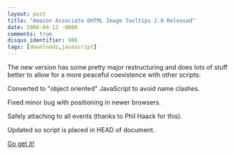 ```yaml
---
layout: post
title: "Amazon Associate DHTML Image Tooltips 2.0 Released"
date: 2006-04-12 -0800
comments: true
disqus_identifier: 986
tags: [downloads,javascript]
---
```

The new version has some pretty major restructuring and does lots of
stuff better to allow for a more peaceful coexistence with other
scripts:

Converted to "object oriented" JavaScript to avoid name clashes.

Fixed minor bug with positioning in newer browsers.

Safely attaching to all events (thanks to Phil Haack for this).

Updated so script is placed in HEAD of document.


 [Go get
it!](/archive/2004/09/29/amazon-associate-dhtml-image-tooltips.aspx)
